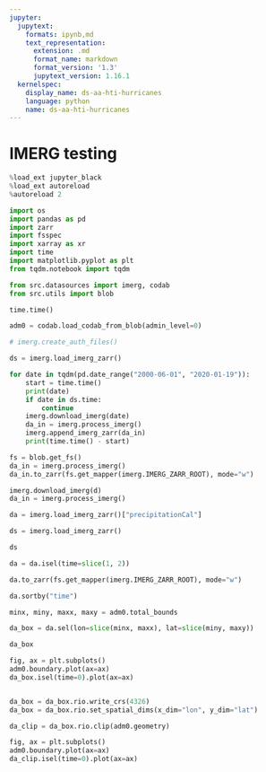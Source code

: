 ```yaml
---
jupyter:
  jupytext:
    formats: ipynb,md
    text_representation:
      extension: .md
      format_name: markdown
      format_version: '1.3'
      jupytext_version: 1.16.1
  kernelspec:
    display_name: ds-aa-hti-hurricanes
    language: python
    name: ds-aa-hti-hurricanes
---
```


# IMERG testing

```python
%load_ext jupyter_black
%load_ext autoreload
%autoreload 2
```

```python
import os
import pandas as pd
import zarr
import fsspec
import xarray as xr
import time
import matplotlib.pyplot as plt
from tqdm.notebook import tqdm

from src.datasources import imerg, codab
from src.utils import blob
```

```python
time.time()
```

```python
adm0 = codab.load_codab_from_blob(admin_level=0)
```

```python
# imerg.create_auth_files()
```

```python
ds = imerg.load_imerg_zarr()

for date in tqdm(pd.date_range("2000-06-01", "2020-01-19")):
    start = time.time()
    print(date)
    if date in ds.time:
        continue
    imerg.download_imerg(date)
    da_in = imerg.process_imerg()
    imerg.append_imerg_zarr(da_in)
    print(time.time() - start)
```

```python
fs = blob.get_fs()
da_in = imerg.process_imerg()
da_in.to_zarr(fs.get_mapper(imerg.IMERG_ZARR_ROOT), mode="w")
```

```python
imerg.download_imerg(d)
da_in = imerg.process_imerg()
```

```python
da = imerg.load_imerg_zarr()["precipitationCal"]
```

```python
ds = imerg.load_imerg_zarr()
```

```python
ds
```

```python
da = da.isel(time=slice(1, 2))
```

```python
da.to_zarr(fs.get_mapper(imerg.IMERG_ZARR_ROOT), mode="w")
```

```python
da.sortby("time")
```

```python
minx, miny, maxx, maxy = adm0.total_bounds
```

```python
da_box = da.sel(lon=slice(minx, maxx), lat=slice(miny, maxy))
```

```python
da_box
```

```python
fig, ax = plt.subplots()
adm0.boundary.plot(ax=ax)
da_box.isel(time=0).plot(ax=ax)
```

```python

```

```python
da_box = da_box.rio.write_crs(4326)
da_box = da_box.rio.set_spatial_dims(x_dim="lon", y_dim="lat")
```

```python
da_clip = da_box.rio.clip(adm0.geometry)
```

```python
fig, ax = plt.subplots()
adm0.boundary.plot(ax=ax)
da_clip.isel(time=0).plot(ax=ax)
```

```python

```

